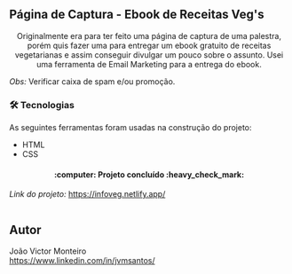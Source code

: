 ## Página de Captura - Ebook de Receitas Veg's
<p align="center">Originalmente era para ter feito uma página de captura de uma palestra, porém quis fazer uma para entregar um ebook gratuito de receitas vegetarianas e assim conseguir divulgar um pouco sobre o assunto. Usei uma ferramenta de Email Marketing para a entrega do ebook.</p>

*Obs:* Verificar caixa de spam e/ou promoção.


### 🛠 Tecnologias

As seguintes ferramentas foram usadas na construção do projeto:

- HTML
- CSS

<h4 align="center"> 
	:computer: Projeto concluído :heavy_check_mark:
</h4>

*Link do projeto:* https://infoveg.netlify.app/

![]()

## Autor
João Victor Monteiro <br />
https://www.linkedin.com/in/jvmsantos/
